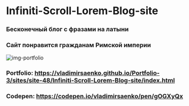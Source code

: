 # Infiniti-Scroll-Lorem-Blog-site

### Бесконечный блог с фразами на латыни

### Сайт понравится гражданам Римской империи

![img-portfolio](https://user-images.githubusercontent.com/56477695/147405436-7965cb75-380e-4ee8-a1cb-04d124b815f7.jpg)

### Portfolio: https://vladimirsaenko.github.io/Portfolio-3/sites/site-48/Infiniti-Scroll-Lorem-Blog-site/index.html

### Codepen: https://codepen.io/vladimirsaenko/pen/gOGXyQx
